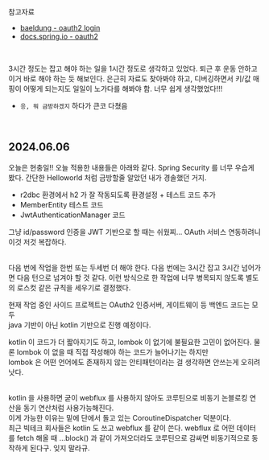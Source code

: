 참고자료
- [baeldung - oauth2 login](https://www.baeldung.com/spring-security-5-oauth2-login)
- [docs.spring.io - oauth2](https://docs.spring.io/spring-security/reference/reactive/oauth2/index.html)

<br/>

3시간 정도는 잡고 해야 하는 일을 1시간 정도로 생각하고 있었다. 퇴근 후 운동 안하고 이거 바로 해야 하는 듯 해보인다. 은근히 자료도 찾아봐야 하고, 디버깅하면서 키/값 매핑이 어떻게 되는지도 일일이 노가다를 해봐야 함.
너무 쉽게 생각했었다!!!
- `응, 뭐 금방하겠지` 하다가 큰코 다쳤음

<br/>

## 2024.06.06
오늘은 현충일!! 오늘 적용한 내용들은 아래와 같다. Spring Security 를 너무 우습게 봤다. 간단한 Helloworld 처럼 금방할줄 알았던 내가 경솔했던 거지.
- r2dbc 환경에서 h2 가 잘 작동되도록 환경설정 + 테스트 코드 추가
- MemberEntity 테스트 코드 
- JwtAuthenticationManager 코드

그냥 id/password 인증을 JWT 기반으로 할 때는 쉬웠찌... OAuth 서비스 연동하려니 이것 저것 복잡하다.<br/>
<br/>

다음 번에 작업을 한번 또는 두세번 더 해야 한다. 다음 번에는 3시간 잡고 3시간 넘어가면 다음 턴으로 넘겨야 할 것 같다. 이런 방식으로 한 작업에 너무 병목되지 않도록 별도의 로스컷 같은 규칙을 세우기로 결정했다.
<br/>

현재 작업 중인 사이드 프로젝트는 OAuth2 인증서버, 게이트웨이 등 백엔드 코드는 모두<br/>
java 기반이 아닌 kotlin 기반으로 진행 예정이다.<br/>

kotlin 이 코드가 더 짧아지기도 하고, lombok 이 없기에 불필요한 고민이 없어진다. 물론 lombok 이 없을 때 직접 작성해야 하는 코드가 늘어나기는 하지만<br/>
lombok 은 어떤 언어에도 존재하지 않는 안티패턴이라는 걸 생각하면 안쓰는게 오히려 낫다.<br/>
<br/>

kotlin 을 사용하면 굳이 webflux 를 사용하지 않아도 코루틴으로 비동기 논블로킹 연산을 동기 연산처럼 사용가능해진다.<br/>
이게 가능한 이유는 밑에 단에서 돌고 있는 CoroutineDispatcher 덕분이다.<br/>
최근 빅테크 회사들은 kotlin 도 쓰고 webflux 를 같이 쓴다. webflux 로 어떤 데이터를 fetch 해올 때 ...block() 과 같이 가져오더라도 코루틴으로 감싸면 비동기적으로 동작하게 된다구. 잊지 말라규.<br/>
<br/>



